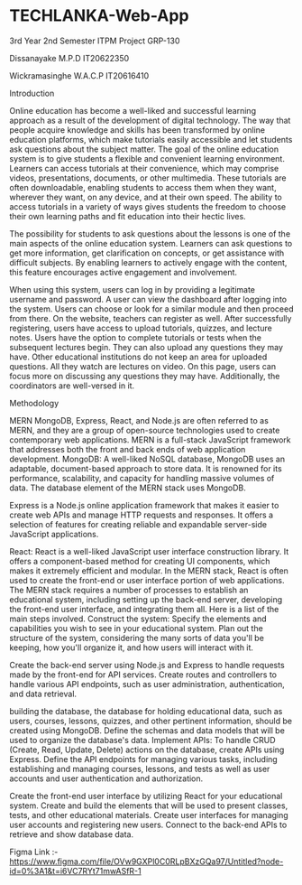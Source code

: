 # TECHLANKA-Web-App
3rd Year 2nd Semester ITPM Project GRP-130

Dissanayake M.P.D IT20622350

Wickramasinghe W.A.C.P IT20616410




Introduction

Online education has become a well-liked and successful learning approach as a result of the development of digital technology. The way that people acquire knowledge and skills has been transformed by online education platforms, which make tutorials easily accessible and let students ask questions about the subject matter.
The goal of the online education system is to give students a flexible and convenient learning environment. Learners can access tutorials at their convenience, which may comprise videos, presentations, documents, or other multimedia. These tutorials are often downloadable, enabling students to access them when they want, wherever they want, on any device, and at their own speed. The ability to access tutorials in a variety of ways gives students the freedom to choose their own learning paths and fit education into their hectic lives.

The possibility for students to ask questions about the lessons is one of the main aspects of the online education system. Learners can ask questions to get more information, get clarification on concepts, or get assistance with difficult subjects. By enabling learners to actively engage with the content, this feature encourages active engagement and involvement.

When using this system, users can log in by providing a legitimate username and password. A user can view the dashboard after logging into the system. Users can choose or look for a similar module and then proceed from there. On the website, teachers can register as well. After successfully registering, users have access to upload tutorials, quizzes, and lecture notes. Users have the option to complete tutorials or tests when the subsequent lectures begin. They can also upload any questions they may have. Other educational institutions do not keep an area for uploaded questions. All they watch are lectures on video. On this page, users can focus more on discussing any questions they may have. Additionally, the coordinators are well-versed in it.






Methodology

MERN
MongoDB, Express, React, and Node.js are often referred to as MERN, and they are a group of open-source technologies used to create contemporary web applications. MERN is a full-stack JavaScript framework that addresses both the front and back ends of web application development.
MongoDB: A well-liked NoSQL database, MongoDB uses an adaptable, document-based approach to store data. It is renowned for its performance, scalability, and capacity for handling massive volumes of data. The database element of the MERN stack uses MongoDB.

Express is a Node.js online application framework that makes it easier to create web APIs and manage HTTP requests and responses. It offers a selection of features for creating reliable and expandable server-side JavaScript applications.

React: React is a well-liked JavaScript user interface construction library. It offers a component-based method for creating UI components, which makes it extremely efficient and modular. In the MERN stack, React is often used to create the front-end or user interface portion of web applications.
The MERN stack requires a number of processes to establish an educational system, including setting up the back-end server, developing the front-end user interface, and integrating them all. Here is a list of the main steps involved.
Construct the system: Specify the elements and capabilities you wish to see in your educational system. Plan out the structure of the system, considering the many sorts of data you'll be keeping, how you'll organize it, and how users will interact with it.

Create the back-end server using Node.js and Express to handle requests made by the front-end for API services. Create routes and controllers to handle various API endpoints, such as user administration, authentication, and data retrieval.

building the database, the database for holding educational data, such as users, courses, lessons, quizzes, and other pertinent information, should be created using MongoDB. Define the schemas and data models that will be used to organize the database's data.
Implement APIs: To handle CRUD (Create, Read, Update, Delete) actions on the database, create APIs using Express. Define the API endpoints for managing various tasks, including establishing and managing courses, lessons, and tests as well as user accounts and user authentication and authorization.

Create the front-end user interface by utilizing React for your educational system. Create and build the elements that will be used to present classes, tests, and other educational materials. Create user interfaces for managing user accounts and registering new users. Connect to the back-end APIs to retrieve and show database data.


Figma Link :-https://www.figma.com/file/OVw9GXPl0C0RLpBXzGQa97/Untitled?node-id=0%3A1&t=i6VC7RYt71mwASfR-1 
